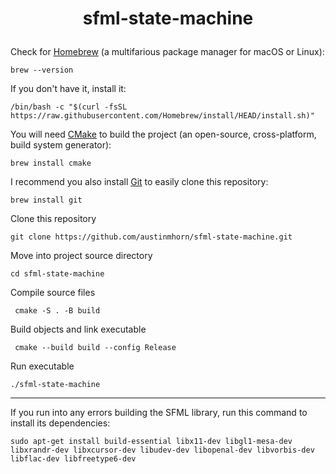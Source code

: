 <h1>
    <p align="center">sfml-state-machine</p>
</h1>

Check for <a href="https://brew.sh">Homebrew</a> (a multifarious package manager for macOS or Linux):

    brew --version

If you don't have it, install it:

    /bin/bash -c "$(curl -fsSL https://raw.githubusercontent.com/Homebrew/install/HEAD/install.sh)"

You will need <a href="https://cmake.org">CMake</a> to build the project (an open-source, cross-platform, build system generator):

    brew install cmake

I recommend you also install <a href="https://git-scm.com">Git</a> to easily clone this repository: 

    brew install git

Clone this repository

    git clone https://github.com/austinmhorn/sfml-state-machine.git

Move into project source directory

    cd sfml-state-machine

Compile source files

     cmake -S . -B build

Build objects and link executable
    
     cmake --build build --config Release

Run executable

    ./sfml-state-machine

---

If you run into any errors building the SFML library, run this command to install its dependencies:

    sudo apt-get install build-essential libx11-dev libgl1-mesa-dev libxrandr-dev libxcursor-dev libudev-dev libopenal-dev libvorbis-dev libflac-dev libfreetype6-dev
